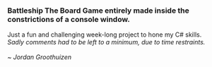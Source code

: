 ### Battleship The Board Game entirely made inside the constrictions of a console window.
Just a fun and challenging week-long project to hone my C# skills.
<br/>
*Sadly comments had to be left to a minimum, due to time restraints.*
<br/>
<br/>
*\~ Jordan Groothuizen*
